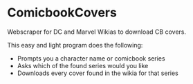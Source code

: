 # ComicbookCovers
Webscraper for DC and Marvel Wikias to download CB covers.

This easy and light program does the following:
* Prompts you a character name or comicbook series
* Asks which of the found series would you like
* Downloads every cover found in the wikia for that series
